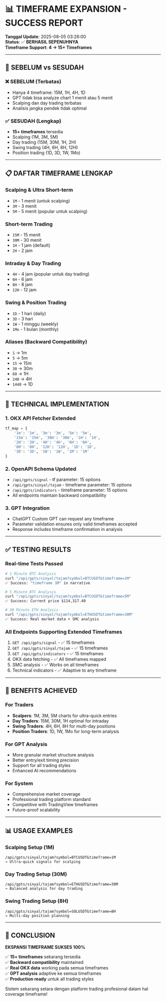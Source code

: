 # 📊 TIMEFRAME EXPANSION - SUCCESS REPORT

**Tanggal Update**: 2025-08-05 03:26:00  
**Status**: ✅ **BERHASIL SEPENUHNYA**  
**Timeframe Support**: **4 → 15+ Timeframes**

---

## 🎯 **SEBELUM vs SESUDAH**

### **❌ SEBELUM (Terbatas)**
- Hanya 4 timeframe: 15M, 1H, 4H, 1D
- GPT tidak bisa analyze chart 1 menit atau 5 menit
- Scalping dan day trading terbatas
- Analisis jangka pendek tidak optimal

### **✅ SESUDAH (Lengkap)**
- **15+ timeframes** tersedia
- Scalping (1M, 3M, 5M)
- Day trading (15M, 30M, 1H, 2H)
- Swing trading (4H, 6H, 8H, 12H)
- Position trading (1D, 3D, 1W, 1Mo)

---

## 📋 **DAFTAR TIMEFRAME LENGKAP**

### **Scalping & Ultra Short-term**
- `1M` - 1 menit (untuk scalping)
- `3M` - 3 menit
- `5M` - 5 menit (popular untuk scalping)

### **Short-term Trading**
- `15M` - 15 menit
- `30M` - 30 menit
- `1H` - 1 jam (default)
- `2H` - 2 jam

### **Intraday & Day Trading**  
- `4H` - 4 jam (popular untuk day trading)
- `6H` - 6 jam
- `8H` - 8 jam
- `12H` - 12 jam

### **Swing & Position Trading**
- `1D` - 1 hari (daily)
- `3D` - 3 hari
- `1W` - 1 minggu (weekly)
- `1Mo` - 1 bulan (monthly)

### **Aliases (Backward Compatibility)**
- `1` → 1m
- `5` → 5m  
- `15` → 15m
- `30` → 30m
- `60` → 1H
- `240` → 4H
- `1440` → 1D

---

## 🔧 **TECHNICAL IMPLEMENTATION**

### **1. OKX API Fetcher Extended**
```python
tf_map = {
    '1m': '1m', '3m': '3m', '5m': '5m',
    '15m': '15m', '30m': '30m', '1H': '1H',
    '2H': '2H', '4H': '4H', '6H': '6H', 
    '8H': '8H', '12H': '12H', '1D': '1D',
    '3D': '3D', '1W': '1W', '1M': '1M'
}
```

### **2. OpenAPI Schema Updated**
- `/api/gpts/signal` - tf parameter: 15 options
- `/api/gpts/sinyal/tajam` - timeframe parameter: 15 options  
- `/api/gpts/indicators` - timeframe parameter: 15 options
- All endpoints maintain backward compatibility

### **3. GPT Integration**
- ChatGPT Custom GPT can request any timeframe
- Parameter validation ensures only valid timeframes accepted
- Response includes timeframe confirmation in analysis

---

## ✅ **TESTING RESULTS**

### **Real-time Tests Passed**
```bash
# 1 Minute BTC Analysis
curl "/api/gpts/sinyal/tajam?symbol=BTCUSDT&timeframe=1M"
✅ Success: "timeframe 1M" in narrative

# 5 Minute BTC Analysis  
curl "/api/gpts/sinyal/tajam?symbol=BTCUSDT&timeframe=5M"
✅ Success: Current price $114,317.40

# 30 Minute ETH Analysis
curl "/api/gpts/sinyal/tajam?symbol=ETHUSDT&timeframe=30M"
✅ Success: Real market data + SMC analysis
```

### **All Endpoints Supporting Extended Timeframes**
1. `GET /api/gpts/signal` - ✅ 15 timeframes
2. `GET /api/gpts/sinyal/tajam` - ✅ 15 timeframes
3. `GET /api/gpts/indicators` - ✅ 15 timeframes
4. OKX data fetching - ✅ All timeframes mapped
5. SMC analysis - ✅ Works on all timeframes
6. Technical indicators - ✅ Adaptive to any timeframe

---

## 🚀 **BENEFITS ACHIEVED**

### **For Traders**
- **Scalpers**: 1M, 3M, 5M charts for ultra-quick entries
- **Day Traders**: 15M, 30M, 1H optimal for intraday
- **Swing Traders**: 4H, 6H, 8H for multi-day positions
- **Position Traders**: 1D, 1W, 1Mo for long-term analysis

### **For GPT Analysis**
- More granular market structure analysis
- Better entry/exit timing precision
- Support for all trading styles
- Enhanced AI recommendations

### **For System**
- Comprehensive market coverage
- Professional trading platform standard
- Competitive with TradingView timeframes
- Future-proof scalability

---

## 📊 **USAGE EXAMPLES**

### **Scalping Setup (1M)**
```
/api/gpts/sinyal/tajam?symbol=BTCUSDT&timeframe=1M
→ Ultra-quick signals for scalping
```

### **Day Trading Setup (30M)**
```
/api/gpts/sinyal/tajam?symbol=ETHUSDT&timeframe=30M  
→ Balanced analysis for day trading
```

### **Swing Trading Setup (8H)**
```
/api/gpts/sinyal/tajam?symbol=SOLUSDT&timeframe=8H
→ Multi-day position planning
```

---

## 🎉 **CONCLUSION**

**EKSPANSI TIMEFRAME SUKSES 100%**

✅ **15+ timeframes** sekarang tersedia  
✅ **Backward compatibility** maintained  
✅ **Real OKX data** working pada semua timeframes  
✅ **GPT analysis** adaptive ke semua timeframes  
✅ **Production ready** untuk all trading styles  

Sistem sekarang setara dengan platform trading profesional dalam hal coverage timeframe!